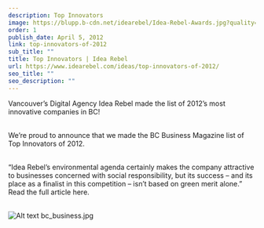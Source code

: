 ```yaml
---
description: Top Innovators
image: https://blupp.b-cdn.net/idearebel/Idea-Rebel-Awards.jpg?quality=80&width=800
order: 1
publish_date: April 5, 2012
link: top-innovators-of-2012
sub_title: ""
title: Top Innovators | Idea Rebel
url: https://www.idearebel.com/ideas/top-innovators-of-2012/
seo_title: ""
seo_description: ""
---
```

Vancouver’s Digital Agency Idea Rebel made the list of 2012’s most innovative companies in BC!

\
We’re proud to announce that we made the BC Business Magazine list of Top Innovators of 2012.

\
“Idea Rebel’s environmental agenda certainly makes the company attractive to businesses concerned with social responsibility, but its success – and its place as a finalist in this competition – isn’t based on green merit alone.” Read the full article here.

\
![Alt text](https://blupp.b-cdn.net/idearebel/bc_business.jpg?quality=80&width=800?quality=80&width=800 "a title")
bc_business.jpg
